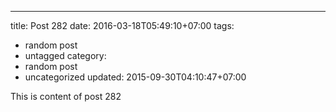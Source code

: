 ---
title: Post 282
date: 2016-03-18T05:49:10+07:00
tags:
  - random post
  - untagged
category:
  - random post
  - uncategorized
updated: 2015-09-30T04:10:47+07:00

This is content of post 282